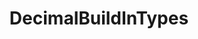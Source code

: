 --- 
id: decimal-build-in-types-v3rc02 
title: DecimalBuildInTypes 
sidebar_label: DecimalBuildInTypes 
---